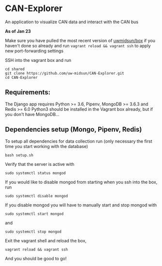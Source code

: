 # CAN-Explorer
An application to visualize CAN data and interact with the CAN bus

__As of Jan 23__ 

Make sure you have pulled the most recent version of [uwmidsun/box](https://github.com/uw-midsun/box) if you haven't done so already and run `vagrant reload && vagrant ssh` to apply new port-forwarding settings

SSH into the vagrant box and run
```
cd shared
git clone https://github.com/uw-midsun/CAN-Explorer.git
cd CAN-Explorer
```
## Requirements:
The Django app requires Python >= 3.6, Pipenv, MongoDB >= 3.6.3 and Redis >= 6.0
Python3 should be installed in the Vagrant box already, but if you don't have MongoDB...

## Dependencies setup (Mongo, Pipenv, Redis)
To setup all dependencies for data collection run (only necessary the first time you start working with the database)
```
bash setup.sh
```

Verify that the server is active with
```
sudo systemctl status mongod
```
If you would like to disable mongod from starting when you ssh into the box, run
```
sudo systemctl disable mongod
```
If you disable mongod you will have to manually start and stop mongod with
```
sudo systemctl start mongod
```
and
```
sudo systemctl stop mongod
```

Exit the vagrant shell and reload the box,
```
vagrant reload && vagrant ssh
```

And you should be good to go! 